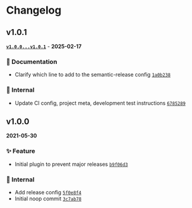 # Changelog

## v1.0.1

**[`v1.0.0...v1.0.1`](https://github.com/evelynhathaway/semantic-release-fail-on-major-bump/compare/v1.0.0...v1.0.1)** - **2025-02-17**

### 📄 Documentation

- Clarify which line to add to the semantic-release config [`1a0b238`](https://github.com/evelynhathaway/semantic-release-fail-on-major-bump/commit/1a0b238)

### 🧹 Internal

- Update CI config, project meta, development test instructions [`6785289`](https://github.com/evelynhathaway/semantic-release-fail-on-major-bump/commit/6785289)

## v1.0.0

**2021-05-30**

### ✨ Feature

- Initial plugin to prevent major releases [`b9f06d3`](https://github.com/evelynhathaway/semantic-release-fail-on-major-bump/commit/b9f06d3)

### 🧹 Internal

- Add release config [`5f0e8f4`](https://github.com/evelynhathaway/semantic-release-fail-on-major-bump/commit/5f0e8f4)
- Initial noop commit [`3c7ab78`](https://github.com/evelynhathaway/semantic-release-fail-on-major-bump/commit/3c7ab78)
